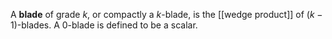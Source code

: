 A **blade** of grade $k$, or compactly a $k$-blade, is the [[wedge product]] of $(k-1)$-blades. A 0-blade is defined to be a scalar.